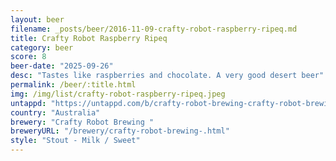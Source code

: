 ```yaml
---
layout: beer
filename: _posts/beer/2016-11-09-crafty-robot-raspberry-ripeq.md
title: Crafty Robot Raspberry Ripeq
category: beer
score: 8
beer-date: "2025-09-26"
desc: "Tastes like raspberries and chocolate. A very good desert beer"
permalink: /beer/:title.html
img: /img/list/crafty-robot-raspberry-ripeq.jpeg
untappd: "https://untappd.com/b/crafty-robot-brewing-crafty-robot-brewing-raspberry-ripe/6294321"
country: "Australia"
brewery: "Crafty Robot Brewing "
breweryURL: "/brewery/crafty-robot-brewing-.html"
style: "Stout - Milk / Sweet"
---
```

